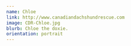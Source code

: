 ```yaml
---
name: Chloe
link: http://www.canadiandachshundrescue.com
image: CDR-Chloe.jpg
blurb: Chloe the doxie.
orientation: portrait
---
```

